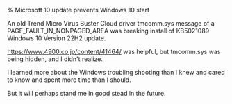 % Microsoft 10 update prevents Windows 10 start

An old Trend Micro Virus Buster Cloud driver tmcomm.sys message of a PAGE_FAULT_IN_NONPAGED_AREA was breaking install of KB5021089 Windows 10 Version 22H2 update.

https://www.4900.co.jp/content/41464/ was helpful, but tmcomm.sys was being hidden, and I didn't realize.

I learned more about the Windows troubling shooting than I knew and cared to know and spent more time than I should.

But it will perhaps stand me in good stead in the future.
